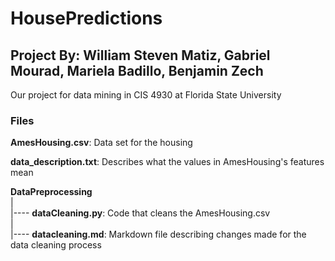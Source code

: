 # HousePredictions
## Project By: William Steven Matiz, Gabriel Mourad, Mariela Badillo, Benjamin Zech
Our project for data mining in CIS 4930 at Florida State University

### Files
**AmesHousing.csv**: Data set for the housing

**data_description.txt**: Describes what the values in AmesHousing's features mean

**DataPreprocessing**  
|  
|---- **dataCleaning.py**: Code that cleans the AmesHousing.csv  
|  
|---- **datacleaning.md**: Markdown file describing changes made for the data cleaning process  
